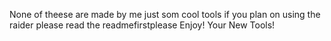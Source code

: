None of theese are made by me just som cool tools if you plan on using the raider please read the readmefirstplease Enjoy! Your New Tools!
